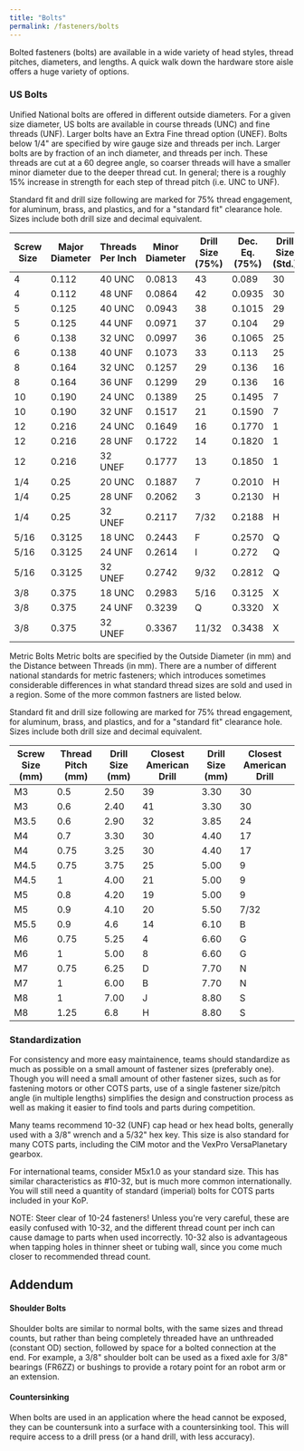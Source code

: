```yaml
---
title: "Bolts"
permalink: /fasteners/bolts
---
```


Bolted fasteners (bolts) are available in a wide variety of head styles, thread pitches, diameters, and lengths. A quick walk down the hardware store aisle offers a huge variety of options.

### US Bolts

Unified National bolts are offered in different outside diameters. For a given size diameter, US bolts are available in course threads (UNC) and fine threads (UNF). Larger bolts have an Extra Fine thread option (UNEF). Bolts below 1/4" are specified by wire gauge size and threads per inch. Larger bolts are by fraction of an inch diameter, and threads per inch. These threads are cut at a 60 degree angle, so coarser threads will have a smaller minor diameter due to the deeper thread cut. In general; there is a roughly 15% increase in strength for each step of thread pitch (i.e. UNC to UNF).

Standard fit and drill size following are marked for 75% thread engagement, for aluminum, brass, and plastics, and for a "standard fit" clearance hole. Sizes include both drill size and decimal equivalent.

Screw Size | Major Diameter | Threads Per Inch | Minor Diameter | Drill Size (75%) | Dec. Eq. (75%) | Drill Size (Std.) | Dec. Eq. (Std.)
----|------|-------|------|-----|------|--|------
   4|0.112 |40 UNC |0.0813|43   |0.089 |30|0.1285
   4|0.112 |48 UNF |0.0864|42   |0.0935|30|0.1285
   5|0.125 |40 UNC |0.0943|38   |0.1015|29|0.136
   5|0.125 |44 UNF |0.0971|37   |0.104 |29|0.136
   6|0.138 |32 UNC |0.0997|36   |0.1065|25|0.1495
   6|0.138 |40 UNF |0.1073|33   |0.113 |25|0.1495
   8|0.164 |32 UNC |0.1257|29   |0.136 |16|0.177
   8|0.164 |36 UNF |0.1299|29   |0.136 |16|0.177
  10|0.190 |24 UNC |0.1389|25   |0.1495|7 |0.201
  10|0.190 |32 UNF |0.1517|21   |0.1590|7 |0.201
  12|0.216 |24 UNC |0.1649|16   |0.1770|1 |0.228
  12|0.216 |28 UNF |0.1722|14   |0.1820|1 |0.228
  12|0.216 |32 UNEF|0.1777|13   |0.1850|1 |0.228
 1/4|0.25  |20 UNC |0.1887|7    |0.2010|H |0.266
 1/4|0.25  |28 UNF |0.2062|3    |0.2130|H |0.266
 1/4|0.25  |32 UNEF|0.2117|7/32 |0.2188|H |0.266
5/16|0.3125|18 UNC |0.2443|F    |0.2570|Q |0.332
5/16|0.3125|24 UNF |0.2614|I    |0.272 |Q |0.332
5/16|0.3125|32 UNEF|0.2742|9/32 |0.2812|Q |0.332
 3/8|0.375 |18 UNC |0.2983|5/16 |0.3125|X |0.397
 3/8|0.375 |24 UNF |0.3239|Q    |0.3320|X |0.397
 3/8|0.375 |32 UNEF|0.3367|11/32|0.3438|X |0.397

Metric Bolts
Metric bolts are specified by the Outside Diameter (in mm) and the Distance between Threads (in mm). There are a number of different national standards for metric fasteners; which introduces sometimes considerable differences in what standard thread sizes are sold and used in a region. Some of the more common fastners are listed below.

Standard fit and drill size following are marked for 75% thread engagement, for aluminum, brass, and plastics, and for a "standard fit" clearance hole. Sizes include both drill size and decimal equivalent.

Screw Size (mm)|Thread Pitch (mm)|Drill Size (mm)|Closest American Drill|Drill Size (mm)|Closest American Drill
----|----|----|--|----|----
  M3|0.5 |2.50|39|3.30|30
  M3|0.6 |2.40|41|3.30|30
M3.5|0.6 |2.90|32|3.85|24
  M4|0.7 |3.30|30|4.40|17
  M4|0.75|3.25|30|4.40|17
M4.5|0.75|3.75|25|5.00|9
M4.5|1   |4.00|21|5.00|9
  M5|0.8 |4.20|19|5.00|9
  M5|0.9 |4.10|20|5.50|7/32
M5.5|0.9 |4.6 |14|6.10|B
  M6|0.75|5.25|4 |6.60|G
  M6|1   |5.00|8 |6.60|G
  M7|0.75|6.25|D |7.70|N
  M7|1   |6.00|B |7.70|N
  M8|1   |7.00|J |8.80|S
  M8|1.25|6.8 |H |8.80|S

### Standardization

For consistency and more easy maintainence, teams should standardize as much as possible on a small amount of fastener sizes (preferably one). Though you will need a small amount of other fastener sizes, such as for fastening motors or other COTS parts, use of a single fastener size/pitch angle (in multiple lengths) simplifies the design and construction process as well as making it easier to find tools and parts during competition.

Many teams recommend 10-32 (UNF) cap head or hex head bolts, generally used with a 3/8" wrench and a 5/32" hex key. This size is also standard for many COTS parts, including the CIM motor and the VexPro VersaPlanetary gearbox.

For international teams, consider M5x1.0 as your standard size. This has similar characteristics as #10-32, but is much more common internationally. You will still need a quantity of standard (imperial) bolts for COTS parts included in your KoP.

NOTE: Steer clear of 10-24 fasteners! Unless you're very careful, these are easily confused with 10-32, and the different thread count per inch can cause damage to parts when used incorrectly. 10-32 also is advantageous when tapping holes in thinner sheet or tubing wall, since you come much closer to recommended thread count.

## Addendum
#### Shoulder Bolts

Shoulder bolts are similar to normal bolts, with the same sizes and thread counts, but rather than being completely threaded have an unthreaded (constant OD) section, followed by space for a bolted connection at the end. For example, a 3/8" shoulder bolt can be used as a fixed axle for 3/8" bearings (FR6ZZ) or bushings to provide a rotary point for an robot arm or an extension.

#### Countersinking

When bolts are used in an application where the head cannot be exposed, they can be countersunk into a surface with a countersinking tool. This will require access to a drill press (or a hand drill, with less accuracy).
